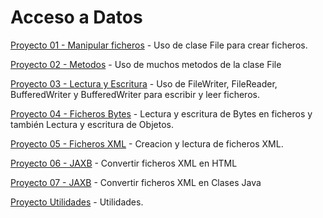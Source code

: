# Acceso a Datos

[Proyecto 01 - Manipular ficheros](https://github.com/oscarcillo/AccesoDatos/tree/master/src/UD01_P01_Manipular) - Uso de clase File para crear ficheros.

[Proyecto 02 - Metodos](https://github.com/oscarcillo/AccesoDatos/tree/master/src/UD01_P02_Metodos) - Uso de muchos metodos de la clase File

[Proyecto 03 - Lectura y Escritura](https://github.com/oscarcillo/AccesoDatos/tree/master/src/UD01_P03_lectura_escritura) - Uso de FileWriter, FileReader, BufferedWriter y BufferedWriter para escribir y leer ficheros.

[Proyecto 04 - Ficheros Bytes](https://github.com/oscarcillo/AccesoDatos/tree/master/src/UD01_P04_FicherosBytes) - Lectura y escritura de Bytes en ficheros y también Lectura y escritura de Objetos.

[Proyecto 05 - Ficheros XML](https://github.com/oscarcillo/AccesoDatos/tree/master/src/UD01_P05_FicherosXML) - Creacion y lectura de ficheros XML.

[Proyecto 06 - JAXB](https://github.com/oscarcillo/AccesoDatos/tree/master/src/UD01_P06_JAXB) - Convertir ficheros XML en HTML

[Proyecto 07 - JAXB](https://github.com/oscarcillo/AccesoDatos/tree/master/src/UD01_P07_JAXB_mapear_xml_clase) - Convertir ficheros XML en Clases Java

[Proyecto Utilidades](https://github.com/oscarcillo/AccesoDatos/tree/master/src/Utilidades) - Utilidades.



